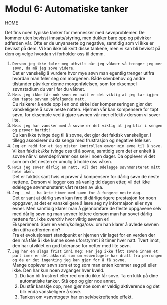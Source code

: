 # Modul 6: Automatiske tanker

[HOME](../README.md)

Det fins noen typiske tanker for mennesker med søvnproblemer. De kommer uten bevisst innsats/styring, men dukker bare opp og påvirker adferden vår. Ofte er de unyanserte og negative, samtidig som vi ikke er bevisst på dem. Vi kan ikke bli kvitt disse tankene, men vi kan bli bevisst på dem og velge hvordan vi forholder oss til demm. 

1. ```Dersom jeg ikke føler meg uthvilt når jeg våkner så trenger jeg mer søvn, da må jeg sove videre.```  
Det er vanskelig å vurdere hvor mye søvn man egentlig trenger utifra hvordan man føler seg om morgenen. Både søvnbehov og andre tilstander påvirker denne morgenfølelsen, som for eksempel søvnstadium du var i før du våknet.
2. ```Hvis jeg ikke får nok svøn en natt er det viktig at jeg tar igjen den tapte søvnen påfølgende natt.```  
Du risikerer å ende opp i en ond sirkel der kompenseringen gjør det vanskeligere å sove neste natten. Hjernen vår kan kompensere for tapt søvn, for eksemple ved å gjøre søvnen vår mer effektiv dersom vi sover lite.
3. ```Hvis jeg har vansker med å sovne er det viktig at jeg blir i sengen og prøver hartdt!```  
Du kan ikke tvinge deg til å sovne, det gjør det faktisk vanskeliger. I tillegg assosierer du da senga med frustrasjon og negative følelser.
4. ```Jeg er redd for at jeg mister kontrollen omver min evne til å sove.```  
Vi kan faktisk _ikke_ tvinge oss til å sovne, samtidig som det er enkelt å sovne når vi søvndepriverer oss selv i noen dager. Da opplever vi det som om det nesten er umulig å holde oss våken.
5. ```Hvis jeg sover dårlig en natt, vil det ødelegge søvnmønsteret mitt hele uken.```  
Det er faktisk sant hvis vi prøver å kompensere for dårlig søvn de neste nettene. Dersom vi legger oss på vanlig tid dagen etter, vil det ikke ødelegge søvnmønsteret vårt resten av uka.
6. ```Jeg __må__ ha åtte timer med søvn for å fungere neste dag.```  
Det er sant at dårlig søvn kan føre til dårligerigere prestasjon for noen oppgaver, at det er vanskeligere å lære seg ny informajson eller nye evner. Men samtidig klarer man å gjennomføre de fleste oppgavene selv med dårlig søvn og man sovner lettere dersom man har sovet dårlig nettene før. Ikke overdriv hvor viktig søvnen er!  
Eksperiment: Spør en venn/kollega/osv. om han klarer å avlede søvnen din utifra adferden din?  
Fra et evolusjonært standpunkt er hjernen vår laget for en verden der den må tåle å ikke kunne sove uforstyrret i 8 timer hver natt. Tvert imot, den har utviklet en god toleranse for netter med lite søvn.
7. ```Jeg har en slags frist inni meg: Har jeg ikke fått sovne innen et part imer er det akkurat som om «søvntoget» har dratt fra perrongen og da er det ingenting jeg kan gjør for å få sovne.```  
Mange opplever søvn som et tog som man enten kommer seg på eller ikke. Den har kun noen avganger hver kveld.  
    1. Du kan bli frustrert eller red om du ikke får sove. Ta en kikk på dine automatiske tanker. Stå opp og gjør noe annet.
    2. Du står kanskje opp, men gjør noe som er veldig aktiverende og det blir enda vanskeligere å sove.
    3. Tanken om «søvntoget» har en selvbekreftende effekt.

